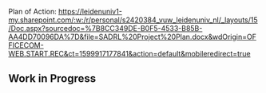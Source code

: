 Plan of Action: https://leidenuniv1-my.sharepoint.com/:w:/r/personal/s2420384_vuw_leidenuniv_nl/_layouts/15/Doc.aspx?sourcedoc=%7B8CC349DE-B0F5-4533-B85B-AA4DD70096DA%7D&file=SADRL%20Project%20Plan.docx&wdOrigin=OFFICECOM-WEB.START.REC&ct=1599917177841&action=default&mobileredirect=true


## Work in Progress
